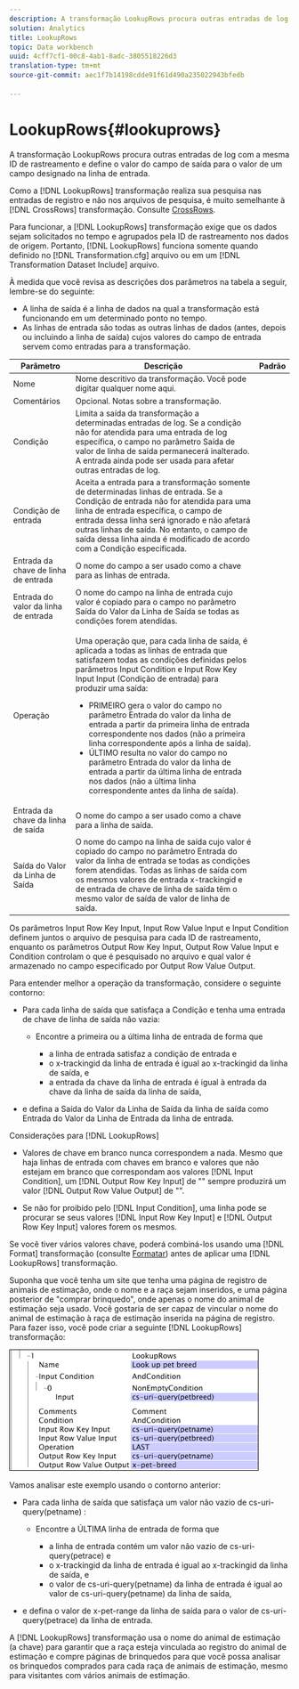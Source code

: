 ```yaml
---
description: A transformação LookupRows procura outras entradas de log com a mesma ID de rastreamento e define o valor do campo de saída para o valor de um campo designado na linha de entrada.
solution: Analytics
title: LookupRows
topic: Data workbench
uuid: 4cff7cf1-00c8-4ab1-8adc-3805518226d3
translation-type: tm+mt
source-git-commit: aec1f7b14198cdde91f61d490a235022943bfedb

---
```



# LookupRows{#lookuprows}

A transformação LookupRows procura outras entradas de log com a mesma ID de rastreamento e define o valor do campo de saída para o valor de um campo designado na linha de entrada.

Como a [!DNL LookupRows] transformação realiza sua pesquisa nas entradas de registro e não nos arquivos de pesquisa, é muito semelhante à [!DNL CrossRows] transformação. Consulte [CrossRows](../../../../../home/c-dataset-const-proc/c-data-trans/c-transf-types/c-standard-transf/c-crossrows.md#concept-fcace08804f54db397ed631cc13ff4f2).

Para funcionar, a [!DNL LookupRows] transformação exige que os dados sejam solicitados no tempo e agrupados pela ID de rastreamento nos dados de origem. Portanto, [!DNL LookupRows] funciona somente quando definido no [!DNL Transformation.cfg] arquivo ou em um [!DNL Transformation Dataset Include] arquivo.

À medida que você revisa as descrições dos parâmetros na tabela a seguir, lembre-se do seguinte:

* A linha de saída é a linha de dados na qual a transformação está funcionando em um determinado ponto no tempo.
* As linhas de entrada são todas as outras linhas de dados (antes, depois ou incluindo a linha de saída) cujos valores do campo de entrada servem como entradas para a transformação.

<table id="table_AB68A89ECD5C45F39B8433F994BBD7D8"> 
 <thead> 
  <tr> 
   <th colname="col1" class="entry"> Parâmetro </th> 
   <th colname="col2" class="entry"> Descrição </th> 
   <th colname="col3" class="entry"> Padrão </th> 
  </tr> 
 </thead>
 <tbody> 
  <tr> 
   <td colname="col1"> Nome </td> 
   <td colname="col2"> Nome descritivo da transformação. Você pode digitar qualquer nome aqui. </td> 
   <td colname="col3"> </td> 
  </tr> 
  <tr> 
   <td colname="col1"> Comentários </td> 
   <td colname="col2"> Opcional. Notas sobre a transformação. </td> 
   <td colname="col3"> </td> 
  </tr> 
  <tr> 
   <td colname="col1"> Condição </td> 
   <td colname="col2"> Limita a saída da transformação a determinadas entradas de log. Se a condição não for atendida para uma entrada de log específica, o campo no parâmetro Saída de valor de linha de saída permanecerá inalterado. A entrada ainda pode ser usada para afetar outras entradas de log. </td> 
   <td colname="col3"> </td> 
  </tr> 
  <tr> 
   <td colname="col1"> Condição de entrada </td> 
   <td colname="col2">Aceita a entrada para a transformação somente de determinadas linhas de entrada. Se a <span class="wintitle"> Condição de entrada</span> não for atendida para uma linha de entrada específica, o campo de entrada dessa linha será ignorado e não afetará outras linhas de saída. No entanto, o campo de saída dessa linha ainda é modificado de acordo com a Condição especificada. </td> 
   <td colname="col3"> </td> 
  </tr> 
  <tr> 
   <td colname="col1"> Entrada da chave de linha de entrada </td> 
   <td colname="col2"> O nome do campo a ser usado como a chave para as linhas de entrada. </td> 
   <td colname="col3"> </td> 
  </tr> 
  <tr> 
   <td colname="col1"> Entrada do valor da linha de entrada </td> 
   <td colname="col2"> O nome do campo na linha de entrada cujo valor é copiado para o campo no parâmetro Saída do Valor da Linha de Saída se todas as condições forem atendidas. </td> 
   <td colname="col3"> </td> 
  </tr> 
  <tr> 
   <td colname="col1"> Operação </td> 
   <td colname="col2"> <p>Uma operação que, para cada linha de saída, é aplicada a todas as linhas de entrada que satisfazem todas as condições definidas pelos parâmetros <span class="wintitle"> Input</span> Condition e Input Row Key Input Input (Condição de entrada) para produzir uma saída: 
     <ul id="ul_16FB152CB558497794DDED72A2F05CDD"> 
      <li id="li_22DA9F814E4E42D0B21E90B63A2A7A0E"> PRIMEIRO gera o valor do campo no parâmetro Entrada do valor da linha de entrada a partir da primeira linha de entrada correspondente nos dados (não a primeira linha correspondente após a linha de saída). </li> 
      <li id="li_45E00C3DE0494A1CB5C09B942088F161"> ÚLTIMO resulta no valor do campo no parâmetro Entrada do valor da linha de entrada a partir da última linha de entrada nos dados (não a última linha correspondente antes da linha de saída). </li> 
     </ul> </p> </td> 
   <td colname="col3"> </td> 
  </tr> 
  <tr> 
   <td colname="col1"> Entrada da chave da linha de saída </td> 
   <td colname="col2"> O nome do campo a ser usado como a chave para a linha de saída. </td> 
   <td colname="col3"> </td> 
  </tr> 
  <tr> 
   <td colname="col1"> Saída do Valor da Linha de Saída </td> 
   <td colname="col2">O nome do campo na linha de saída cujo valor é copiado do campo no parâmetro Entrada do valor da linha de entrada se todas as condições forem atendidas. Todas as linhas de saída com os mesmos <span class="wintitle"> valores de entrada x-trackingid e de entrada de chave de linha de saída têm o mesmo valor de saída </span>de valor de linha de <span class="wintitle"></span> saída. </td> 
   <td colname="col3"> </td> 
  </tr> 
 </tbody> 
</table>

Os parâmetros Input Row Key Input, Input Row Value Input e Input Condition definem juntos o arquivo de pesquisa para cada ID de rastreamento, enquanto os parâmetros Output Row Key Input, Output Row Value Input e Condition controlam o que é pesquisado no arquivo e qual valor é armazenado no campo especificado por Output Row Value Output.

Para entender melhor a operação da transformação, considere o seguinte contorno:

* Para cada linha de saída que satisfaça a Condição e tenha uma entrada de chave de linha de saída não vazia:

   * Encontre a primeira ou a última linha de entrada de forma que

      * a linha de entrada satisfaz a condição de entrada e
      * o x-trackingid da linha de entrada é igual ao x-trackingid da linha de saída, e
      * a entrada da chave da linha de entrada é igual à entrada da chave da linha de saída da linha de saída,

* e defina a Saída do Valor da Linha de Saída da linha de saída como Entrada do Valor da Linha de Entrada da linha de entrada.

Considerações para [!DNL LookupRows]

* Valores de chave em branco nunca correspondem a nada. Mesmo que haja linhas de entrada com chaves em branco e valores que não estejam em branco que correspondam aos valores [!DNL Input Condition], um [!DNL Output Row Key Input] de &quot;&quot; sempre produzirá um valor [!DNL Output Row Value Output] de &quot;&quot;.

* Se não for proibido pelo [!DNL Input Condition], uma linha pode se procurar se seus valores [!DNL Input Row Key Input] e [!DNL Output Row Key Input] valores forem os mesmos.

Se você tiver vários valores chave, poderá combiná-los usando uma [!DNL Format] transformação (consulte [Formatar](../../../../../home/c-dataset-const-proc/c-data-trans/c-transf-types/c-standard-transf/c-format.md#concept-3de04869181e4694ab072b092186684b)) antes de aplicar uma [!DNL LookupRows] transformação.

Suponha que você tenha um site que tenha uma página de registro de animais de estimação, onde o nome e a raça sejam inseridos, e uma página posterior de &quot;comprar brinquedo&quot;, onde apenas o nome do animal de estimação seja usado. Você gostaria de ser capaz de vincular o nome do animal de estimação à raça de estimação inserida na página de registro. Para fazer isso, você pode criar a seguinte [!DNL LookupRows] transformação:

![](assets/cfg_TransformationType_LookupRows.png)

Vamos analisar este exemplo usando o contorno anterior:

* Para cada linha de saída que satisfaça um valor não vazio de cs-uri-query(petname) :

   * Encontre a ÚLTIMA linha de entrada de forma que

      * a linha de entrada contém um valor não vazio de cs-uri-query(petrace) e
      * o x-trackingid da linha de entrada é igual ao x-trackingid da linha de saída, e
      * o valor de cs-uri-query(petname) da linha de entrada é igual ao valor de cs-uri-query(petname) da linha de saída,

* e defina o valor de x-pet-range da linha de saída para o valor de cs-uri-query(petrace) da linha de entrada.

A [!DNL LookupRows] transformação usa o nome do animal de estimação (a chave) para garantir que a raça esteja vinculada ao registro do animal de estimação e compre páginas de brinquedos para que você possa analisar os brinquedos comprados para cada raça de animais de estimação, mesmo para visitantes com vários animais de estimação.
